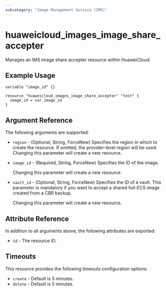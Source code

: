 ```yaml
---
subcategory: "Image Management Service (IMS)"
---
```


# huaweicloud_images_image_share_accepter

Manages an IMS image share accepter resource within HuaweiCloud.

## Example Usage

```hcl
variable "image_id" {}

resource "huaweicloud_images_image_share_accepter" "test" {
  image_id = var.image_id
}
```

## Argument Reference

The following arguments are supported:

* `region` - (Optional, String, ForceNew) Specifies the region in which to create the resource.
  If omitted, the provider-level region will be used. Changing this parameter will create a new resource.

* `image_id` - (Required, String, ForceNew) Specifies the ID of the image.

  Changing this parameter will create a new resource.

* `vault_id` - (Optional, String, ForceNew) Specifies the ID of a vault. This parameter is mandatory if you want
  to accept a shared full-ECS image created from a CBR backup.

  Changing this parameter will create a new resource.

## Attribute Reference

In addition to all arguments above, the following attributes are exported:

* `id` - The resource ID.

## Timeouts

This resource provides the following timeouts configuration options:

* `create` - Default is 5 minutes.
* `delete` - Default is 5 minutes.
